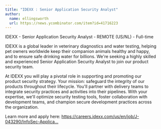 ```yaml
---
title: "IDEXX : Senior Application Security Analyst"
author:
  name: ellingsworth
  url: https://news.ycombinator.com/item?id=41716223
---
```

IDEXX - Senior Application Security Analyst - REMOTE (US&#x2F;NL) - Full-time

IDEXX is a global leader in veterinary diagnostics and water testing, helping pet owners worldwide keep their companion animals healthy and happy, and to ensure safe drinking water for billions. We&#x27;re seeking a highly skilled and experienced Senior Application Security Analyst to join our product security team.

At IDEXX you will play a pivotal role in supporting and promoting our product security strategy. Your mission: safeguard the integrity of our products throughout their lifecycle. You&#x27;ll partner with delivery teams to integrate security practices and activities into their pipelines. With your expertise, we&#x27;ll optimize security testing tools, foster collaboration with development teams, and champion secure development practices across the organization.

Learn more and apply here: <a href="https:&#x2F;&#x2F;careers.idexx.com&#x2F;us&#x2F;en&#x2F;job&#x2F;J-043290&#x2F;InfoSec-Application-Security-Analyst" rel="nofollow">https:&#x2F;&#x2F;careers.idexx.com&#x2F;us&#x2F;en&#x2F;job&#x2F;J-043290&#x2F;InfoSec-Applica...</a>
<JobApplication />
